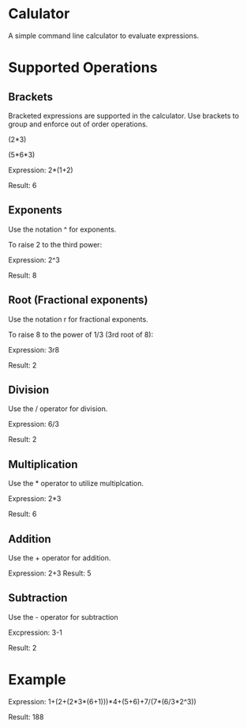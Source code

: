 # Calulator

A simple command line calculator to evaluate expressions.


# Supported Operations
## Brackets
Bracketed expressions are supported in the calculator. Use brackets to group and enforce out of order operations.

(2*3)

(5\*6\*3)

Expression: 2*(1+2)

Result: 6


## Exponents
Use the notation ^ for exponents.

To raise 2 to the third power:

Expression: 2^3

Result: 8


## Root (Fractional exponents)
Use the notation r for fractional exponents.

To raise 8 to the power of 1/3 (3rd root of 8):

Expression: 3r8

Result: 2

## Division
Use the / operator for division.

Expression: 6/3

Result: 2


## Multiplication
Use the * operator to utilize multiplcation.

Expression: 2*3

Result: 6

## Addition
Use the + operator for addition.

Expression: 2+3
Result: 5

## Subtraction
Use the - operator for subtraction

Excpression: 3-1

Result: 2

# Example
Expression: 1\+(2\+(2\*3\*(6\+1)))\*4\+(5\+6)\+7\/(7\*(6\/3\*2\^3))

Result: 188